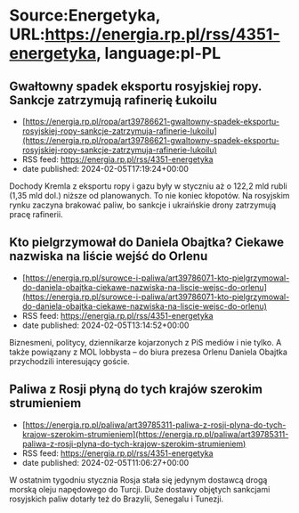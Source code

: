# Source:Energetyka, URL:https://energia.rp.pl/rss/4351-energetyka, language:pl-PL

## Gwałtowny spadek eksportu rosyjskiej ropy. Sankcje zatrzymują rafinerię Łukoilu
 - [https://energia.rp.pl/ropa/art39786621-gwaltowny-spadek-eksportu-rosyjskiej-ropy-sankcje-zatrzymuja-rafinerie-lukoilu](https://energia.rp.pl/ropa/art39786621-gwaltowny-spadek-eksportu-rosyjskiej-ropy-sankcje-zatrzymuja-rafinerie-lukoilu)
 - RSS feed: https://energia.rp.pl/rss/4351-energetyka
 - date published: 2024-02-05T17:19:24+00:00

Dochody Kremla z eksportu ropy i gazu były w styczniu aż o 122,2 mld rubli (1,35 mld dol.) niższe od planowanych. To nie koniec kłopotów. Na rosyjskim rynku zaczyna brakować paliw, bo sankcje i ukraińskie drony zatrzymują pracę rafinerii.

## Kto pielgrzymował do Daniela Obajtka? Ciekawe nazwiska na liście wejść do Orlenu
 - [https://energia.rp.pl/surowce-i-paliwa/art39786071-kto-pielgrzymowal-do-daniela-obajtka-ciekawe-nazwiska-na-liscie-wejsc-do-orlenu](https://energia.rp.pl/surowce-i-paliwa/art39786071-kto-pielgrzymowal-do-daniela-obajtka-ciekawe-nazwiska-na-liscie-wejsc-do-orlenu)
 - RSS feed: https://energia.rp.pl/rss/4351-energetyka
 - date published: 2024-02-05T13:14:52+00:00

Biznesmeni, politycy, dziennikarze kojarzonych z PiS mediów i nie tylko. A także powiązany z MOL lobbysta – do biura prezesa Orlenu Daniela Obajtka przychodzili interesujący goście.

## Paliwa z Rosji płyną do tych krajów szerokim strumieniem
 - [https://energia.rp.pl/paliwa/art39785311-paliwa-z-rosji-plyna-do-tych-krajow-szerokim-strumieniem](https://energia.rp.pl/paliwa/art39785311-paliwa-z-rosji-plyna-do-tych-krajow-szerokim-strumieniem)
 - RSS feed: https://energia.rp.pl/rss/4351-energetyka
 - date published: 2024-02-05T11:06:27+00:00

W ostatnim tygodniu stycznia Rosja stała się jedynym dostawcą drogą morską oleju napędowego do Turcji. Duże dostawy objętych sankcjami rosyjskich paliw dotarły też do Brazylii, Senegalu i Tunezji.

